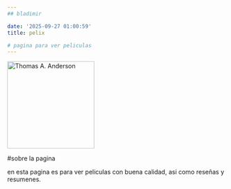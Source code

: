 ```yaml
---
## bladimir 

date: '2025-09-27 01:00:59'
title: pelix

# pagina para ver peliculas 
---
```


<img class="img-rounded" src="/assets/img/uploads/profile.png" alt="Thomas A. Anderson" width="200">

#sobre la pagina

en esta pagina es para ver peliculas con buena calidad, asi como reseñas y resumenes.
